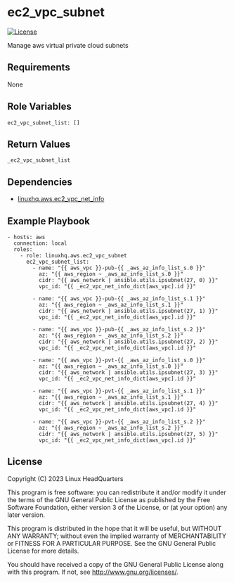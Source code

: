 # ec2\_vpc\_subnet

[![License](https://img.shields.io/badge/license-GPLv3-lightgreen)](https://www.gnu.org/licenses/gpl-3.0.en.html#license-text)

Manage aws virtual private cloud subnets

## Requirements

None

## Role Variables

    ec2_vpc_subnet_list: []

## Return Values

    _ec2_vpc_subnet_list

## Dependencies

* [linuxhq.aws.ec2\_vpc\_net\_info](https://github.com/linuxhq/ansible-collection-aws/tree/main/roles/ec2_vpc_net_info)

## Example Playbook

    - hosts: aws
      connection: local
      roles:
        - role: linuxhq.aws.ec2_vpc_subnet
          ec2_vpc_subnet_list:
            - name: "{{ aws_vpc }}-pub-{{ _aws_az_info_list_s.0 }}"
              az: "{{ aws_region ~ _aws_az_info_list_s.0 }}"
              cidr: "{{ aws_network | ansible.utils.ipsubnet(27, 0) }}"
              vpc_id: "{{ _ec2_vpc_net_info_dict[aws_vpc].id }}"

            - name: "{{ aws_vpc }}-pub-{{ _aws_az_info_list_s.1 }}"
              az: "{{ aws_region ~ _aws_az_info_list_s.1 }}"
              cidr: "{{ aws_network | ansible.utils.ipsubnet(27, 1) }}"
              vpc_id: "{{ _ec2_vpc_net_info_dict[aws_vpc].id }}"

            - name: "{{ aws_vpc }}-pub-{{ _aws_az_info_list_s.2 }}"
              az: "{{ aws_region ~ _aws_az_info_list_s.2 }}"
              cidr: "{{ aws_network | ansible.utils.ipsubnet(27, 2) }}"
              vpc_id: "{{ _ec2_vpc_net_info_dict[aws_vpc].id }}"

            - name: "{{ aws_vpc }}-pvt-{{ _aws_az_info_list_s.0 }}"
              az: "{{ aws_region ~ _aws_az_info_list_s.0 }}"
              cidr: "{{ aws_network | ansible.utils.ipsubnet(27, 3) }}"
              vpc_id: "{{ _ec2_vpc_net_info_dict[aws_vpc].id }}"

            - name: "{{ aws_vpc }}-pvt-{{ _aws_az_info_list_s.1 }}"
              az: "{{ aws_region ~ _aws_az_info_list_s.1 }}"
              cidr: "{{ aws_network | ansible.utils.ipsubnet(27, 4) }}"
              vpc_id: "{{ _ec2_vpc_net_info_dict[aws_vpc].id }}"

            - name: "{{ aws_vpc }}-pvt-{{ _aws_az_info_list_s.2 }}"
              az: "{{ aws_region ~ _aws_az_info_list_s.2 }}"
              cidr: "{{ aws_network | ansible.utils.ipsubnet(27, 5) }}"
              vpc_id: "{{ _ec2_vpc_net_info_dict[aws_vpc].id }}"

## License

Copyright (C) 2023 Linux HeadQuarters

This program is free software: you can redistribute it and/or modify
it under the terms of the GNU General Public License as published by
the Free Software Foundation, either version 3 of the License, or
(at your option) any later version.

This program is distributed in the hope that it will be useful,
but WITHOUT ANY WARRANTY; without even the implied warranty of
MERCHANTABILITY or FITNESS FOR A PARTICULAR PURPOSE. See the
GNU General Public License for more details.

You should have received a copy of the GNU General Public License
along with this program. If not, see <http://www.gnu.org/licenses/>.
